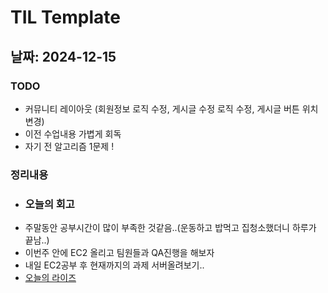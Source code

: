 # TIL Template

## 날짜: 2024-12-15

### TODO
- 커뮤니티 레이아웃 (회원정보 로직 수정, 게시글 수정 로직 수정, 게시글 버튼 위치 변경)
- 이전 수업내용 가볍게 회독
- 자기 전 알고리즘 1문제 !
### 정리내용
- ### 오늘의 회고
- 주말동안 공부시간이 많이 부족한 것같음..(운동하고 밥먹고 집청소했더니 하루가 끝남..)
- 이번주 안에 EC2 올리고 팀원들과 QA진행을 해보자 
- 내일 EC2공부 후 현재까지의 과제 서버올려보기..
- [오늘의 라이즈](/Img/2024-12-15.png)